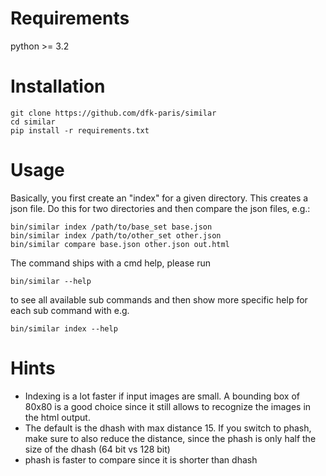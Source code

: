 # Requirements

python >= 3.2

# Installation

    git clone https://github.com/dfk-paris/similar
    cd similar
    pip install -r requirements.txt

# Usage

Basically, you first create an "index" for a given directory. This creates a
json file. Do this for two directories and then compare the json files, e.g.:

    bin/similar index /path/to/base_set base.json
    bin/similar index /path/to/other_set other.json
    bin/similar compare base.json other.json out.html

The command ships with a cmd help, please run

    bin/similar --help

to see all available sub commands and then show more specific help for each
sub command with e.g.

    bin/similar index --help

# Hints

* Indexing is a lot faster if input images are small. A bounding box of 80x80 is
  a good choice since it still allows to recognize the images in the html
  output.
* The default is the dhash with max distance 15. If you switch to phash, make
  sure to also reduce the distance, since the phash is only half the size of
  the dhash (64 bit vs 128 bit)
* phash is faster to compare since it is shorter than dhash
